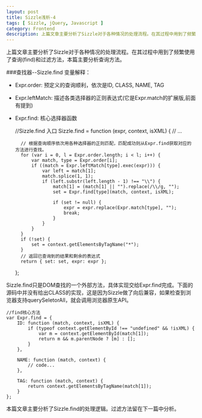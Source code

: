 ```yaml
---
layout: post
title: Sizzle浅析-4
tags: [ Sizzle, jQuery, Javascript ]
category: Frontend
description: 上篇文章主要分析了Sizzle对于各种情况的处理流程。在其过程中用到了频繁使用了查询(find)和过滤方法，本篇主要分析查询方法。
---
```


上篇文章主要分析了Sizzle对于各种情况的处理流程。在其过程中用到了频繁使用了查询(find)和过滤方法，本篇主要分析查询方法。

###查找器--Sizzle.find
变量解释：
- Expr.order: 预定义的查询顺利，依次是ID, CLASS, NAME, TAG
- Expr.leftMatch: 描述各类选择器的正则表达式(它是Expr.match的扩展版,前面有提到)
- Expr.find: 核心选择器函数

    //Sizzle.find 入口
    Sizzle.find = function (expr, context, isXML) {
        // ...

        // 根据查询顺序依次用各种选择器的正则匹配，匹配成功则从Expr.find获取对应的方法进行查找。
        for (var i = 0, l = Expr.order.length; i < l; i++) {
            var match, type = Expr.order[i];
            if ((match = Expr.leftMatch[type].exec(expr))) {
                var left = match[1];
                match.splice(1, 1);
                if (left.substr(left.length - 1) !== "\\") {
                    match[1] = (match[1] || "").replace(/\\/g, "");
                    set = Expr.find[type](match, context, isXML);

                    if (set != null) {
                        expr = expr.replace(Expr.match[type], "");
                        break;
                    }
                }
            }
        }
        if (!set) {
            set = context.getElementsByTagName("*");
        }
        // 返回已查询到的结果和剩余的表达式
        return { set: set, expr: expr };
    };

Sizzle.find只是DOM查找的一个外部方法，具体实现交给Expr.find完成。下面的源码中并没有给出CLASS的实现，这是因为Sizzle做了向后兼容，如果检查到浏览器支持querySeletorAll，就会调用浏览器原生API。

    //find核心方法
    var Expr.find = {
        ID: function (match, context, isXML) {
            if (typeof context.getElementById !== "undefined" && !isXML) {
                var m = context.getElementById(match[1]);
                return m && m.parentNode ? [m] : [];
            }
        },

        NAME: function (match, context) {
            // code...
        },

        TAG: function (match, context) {
            return context.getElementsByTagName(match[1]);
        }
    };

本篇文章主要分析了Sizzle.find的处理逻辑。过滤方法留在下一篇中分析。
